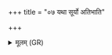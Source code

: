 +++
title = "०७ यथा सूर्यो अतिभाति"

+++
<details><summary>मूलम् (GR)</summary>

यथा सूर्यो अतिभाति  
यथास्मिन् तेज आहितम् ।  
एवा सपत्नांस् त्वं सर्वान्  
अति भाहि श्वःश्वो  
वरणस् त्वाभि रक्षतु ॥ +++(Bhatt. varuṇas)+++
</details>